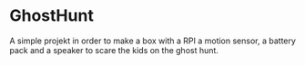 GhostHunt
=========

A simple projekt in order to make a box with a RPI a motion sensor, a battery pack and a speaker to scare the kids on the ghost hunt. 
